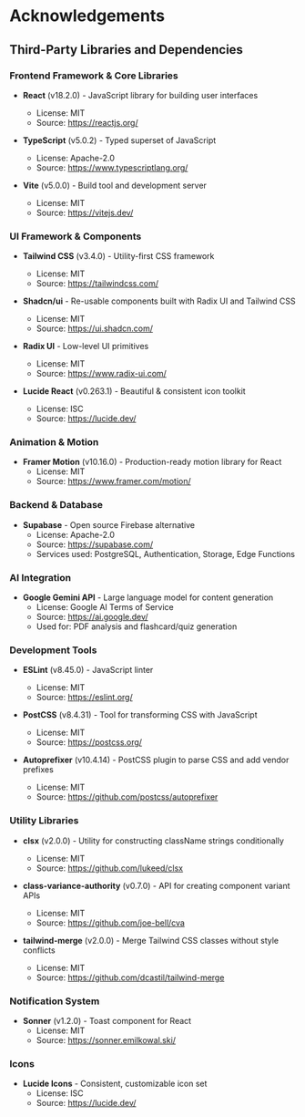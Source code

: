 # Acknowledgements

## Third-Party Libraries and Dependencies

### Frontend Framework & Core Libraries
- **React** (v18.2.0) - JavaScript library for building user interfaces
  - License: MIT
  - Source: https://reactjs.org/
  
- **TypeScript** (v5.0.2) - Typed superset of JavaScript
  - License: Apache-2.0
  - Source: https://www.typescriptlang.org/

- **Vite** (v5.0.0) - Build tool and development server
  - License: MIT
  - Source: https://vitejs.dev/

### UI Framework & Components
- **Tailwind CSS** (v3.4.0) - Utility-first CSS framework
  - License: MIT
  - Source: https://tailwindcss.com/

- **Shadcn/ui** - Re-usable components built with Radix UI and Tailwind CSS
  - License: MIT
  - Source: https://ui.shadcn.com/

- **Radix UI** - Low-level UI primitives
  - License: MIT
  - Source: https://www.radix-ui.com/

- **Lucide React** (v0.263.1) - Beautiful & consistent icon toolkit
  - License: ISC
  - Source: https://lucide.dev/

### Animation & Motion
- **Framer Motion** (v10.16.0) - Production-ready motion library for React
  - License: MIT
  - Source: https://www.framer.com/motion/

### Backend & Database
- **Supabase** - Open source Firebase alternative
  - License: Apache-2.0
  - Source: https://supabase.com/
  - Services used: PostgreSQL, Authentication, Storage, Edge Functions

### AI Integration
- **Google Gemini API** - Large language model for content generation
  - License: Google AI Terms of Service
  - Source: https://ai.google.dev/
  - Used for: PDF analysis and flashcard/quiz generation

### Development Tools
- **ESLint** (v8.45.0) - JavaScript linter
  - License: MIT
  - Source: https://eslint.org/

- **PostCSS** (v8.4.31) - Tool for transforming CSS with JavaScript
  - License: MIT
  - Source: https://postcss.org/

- **Autoprefixer** (v10.4.14) - PostCSS plugin to parse CSS and add vendor prefixes
  - License: MIT
  - Source: https://github.com/postcss/autoprefixer

### Utility Libraries
- **clsx** (v2.0.0) - Utility for constructing className strings conditionally
  - License: MIT
  - Source: https://github.com/lukeed/clsx

- **class-variance-authority** (v0.7.0) - API for creating component variant APIs
  - License: MIT
  - Source: https://github.com/joe-bell/cva

- **tailwind-merge** (v2.0.0) - Merge Tailwind CSS classes without style conflicts
  - License: MIT
  - Source: https://github.com/dcastil/tailwind-merge

### Notification System
- **Sonner** (v1.2.0) - Toast component for React
  - License: MIT
  - Source: https://sonner.emilkowal.ski/

### Icons
- **Lucide Icons** - Consistent, customizable icon set
  - License: ISC
  - Source: https://lucide.dev/


